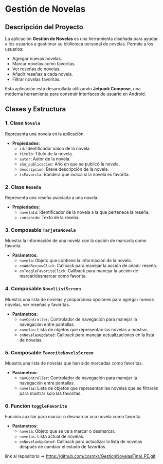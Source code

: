 # Gestión de Novelas

## Descripción del Proyecto

La aplicación **Gestión de Novelas** es una herramienta diseñada para ayudar a los usuarios a gestionar su biblioteca personal de novelas. Permite a los usuarios:
- Agregar nuevas novelas.
- Marcar novelas como favoritas.
- Ver reseñas de novelas.
- Añadir reseñas a cada novela.
- Filtrar novelas favoritas.

Esta aplicación está desarrollada utilizando **Jetpack Compose**, una moderna herramienta para construir interfaces de usuario en Android.

## Clases y Estructura

### 1. Clase `Novela`

Representa una novela en la aplicación.

- **Propiedades:**
  - `id`: Identificador único de la novela.
  - `titulo`: Título de la novela.
  - `autor`: Autor de la novela.
  - `año_publicacion`: Año en que se publicó la novela.
  - `descripcion`: Breve descripción de la novela.
  - `isFavorita`: Bandera que indica si la novela es favorita.

### 2. Clase `Reseña`

Representa una reseña asociada a una novela.

- **Propiedades:**
  - `novelaId`: Identificador de la novela a la que pertenece la reseña.
  - `contenido`: Texto de la reseña.

### 3. Composable `TarjetaNovela`

Muestra la información de una novela con la opción de marcarla como favorita.

- **Parámetros:**
  - `novela`: Objeto que contiene la información de la novela.
  - `onAddReviewClick`: Callback para manejar la acción de añadir reseña.
  - `onToggleFavoriteClick`: Callback para manejar la acción de marcar/desmarcar como favorita.

### 4. Composable `NovelListScreen`

Muestra una lista de novelas y proporciona opciones para agregar nuevas novelas, ver reseñas y favoritas.

- **Parámetros:**
  - `navController`: Controlador de navegación para manejar la navegación entre pantallas.
  - `novelas`: Lista de objetos que representan las novelas a mostrar.
  - `onNovelasUpdated`: Callback para manejar actualizaciones en la lista de novelas.

### 5. Composable `FavoriteNovelsScreen`

Muestra una lista de novelas que han sido marcadas como favoritas.

- **Parámetros:**
  - `navController`: Controlador de navegación para manejar la navegación entre pantallas.
  - `novelas`: Lista de objetos que representan las novelas que se filtrarán para mostrar solo las favoritas.

### 6. Función `toggleFavorite`

Función auxiliar para marcar o desmarcar una novela como favorita.

- **Parámetros:**
  - `novela`: Objeto que se va a marcar o desmarcar.
  - `novelas`: Lista actual de novelas.
  - `onNovelasUpdated`: Callback para actualizar la lista de novelas después de cambiar el estado de favoritos.

link al repositorio -> https://github.com/cosmxr/GestionNovelasFinal_PE.git
